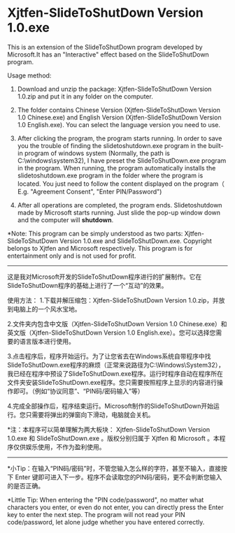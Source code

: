 # Xjtfen-SlideToShutDown Version 1.0.exe
This is an extension of the SlideToShutDown program developed by Microsoft.It has an "Interactive" effect based on the SlideToShutDown program.

Usage method:
1. Download and unzip the package: Xjtfen-SlideToShutDown Version 1.0.zip and put it in any folder on the computer.

2. The folder contains Chinese Version (Xjtfen-SlideToShutDown Version 1.0 Chinese.exe) and English Version (Xjtfen-SlideToShutDown Version 1.0 English.exe). You can select the language version you need to use.

3. After clicking the program, the program starts running. In order to save you the trouble of finding the slidetoshutdown.exe program in the built-in program of windows system (Normally, the path is C:\windows\system32), I have preset the SlideToShutDown.exe program in the program. When running, the program automatically installs the slidetoshutdown.exe program in the folder where the program is located. You just need to follow the content displayed on the program（ E.g. "Agreement Consent", "Enter PIN/Password")

4. After all operations are completed, the program ends. Slidetoshutdown made by Microsoft starts running. Just slide the pop-up window down and the computer will **shutdown**.

*Note: This program can be simply understood as two parts: Xjtfen-SlideToShutDown Version 1.0.exe and SlideToShutDown.exe. Copyright belongs to Xjtfen and Microsoft respectively. This program is for entertainment only and is not used for profit.

--------------------------------------------------------------------------------------------------------------------------------------------------------------------------

这是我对Microsoft开发的SlideToShutDown程序进行的扩展制作。它在SlideToShutDown程序的基础上进行了一个“互动”的效果。

使用方法：
1.下载并解压缩包：Xjtfen-SlideToShutDown Version 1.0.zip，并放到电脑上的一个风水宝地。

2.文件夹内包含中文版（Xjtfen-SlideToShutDown Version 1.0 Chinese.exe）和英文版（Xjtfen-SlideToShutDown Version 1.0 English.exe）。您可以选择您需要的语言版本进行使用。

3.点击程序后，程序开始运行。为了让您省去在Windows系统自带程序中找SlideToShutDown.exe程序的麻烦（正常来说路径为C:\Windows\System32），我已经在程序中预设了SlideToShutDown.exe程序。运行时程序自动在程序所在文件夹安装SlideToShutDown.exe程序。您只需要按照程序上显示的内容进行操作即可。（例如“协议同意”、“PIN码/密码输入”等）

4.完成全部操作后，程序结束运行。Microsoft制作的SlideToShutDown开始运行。您只需要将弹出的弹窗向下滑动，电脑就会关机。


*注：本程序可以简单理解为两大板块： Xjtfen-SlideToShutDown Version 1.0.exe 和 SlideToShutDown.exe 。版权分别归属于 Xjtfen 和 Microsoft 。本程序仅供娱乐使用，不作为盈利使用。


------------------------------------------------------------------------------------------------------------------------------------------------------------------------
*小Tip：在输入“PIN码/密码”时，不管您输入怎么样的字符，甚至不输入，直接按下 Enter 键即可进入下一步。程序不会读取您的PIN码/密码，更不会判断您输入的是否正确。

*Little Tip: When entering the "PIN code/password", no matter what characters you enter, or even do not enter, you can directly press the Enter key to enter the next step. The    program will not read your PIN code/password, let alone judge whether you have entered correctly.
